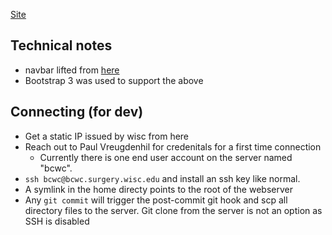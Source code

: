[Site](https://bcwc.surgery.wisc.edu/)

## Technical notes

* navbar lifted from [here](https://codepen.io/j_holtslander/pen/XmpMEp) 
* Bootstrap 3 was used to support the above

## Connecting (for dev)

* Get a static IP issued by wisc from here
* Reach out to Paul Vreugdenhil for credenitals for a first time connection
  * Currently there is one end user account on the server named "bcwc".
* `ssh bcwc@bcwc.surgery.wisc.edu` and install an ssh key like normal. 
* A symlink in the home directy points to the root of the webserver
* Any `git commit` will trigger the post-commit git hook and scp all directory files to the server. Git clone from the server is not an option as SSH is disabled